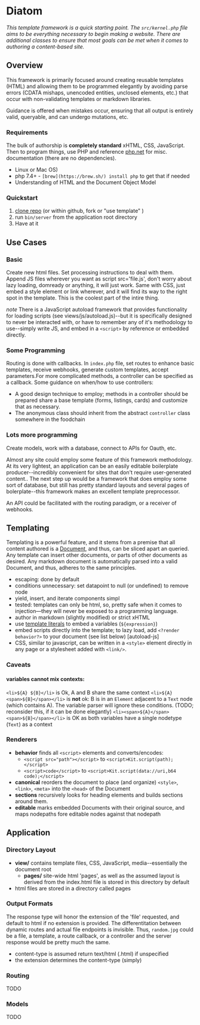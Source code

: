 # Diatom


*This template framework is a quick starting point. The `src/kernel.php` file aims to be everything necessary to begin making a website. There are additional classes to ensure that most goals can be met when it comes to authoring a content-based site.*


## Overview

This framework is primarily focused around creating reusable templates (HTML) and allowing them to be programmed elegantly by  avoiding parse errors (CDATA mishaps, unencoded entities, unclosed elements, etc.) that occur with non-validating templates or markdown libraries.

Guidance is offered when mistakes occur, ensuring that all output is entirely valid, queryable, and can undergo mutations, etc.

### Requirements

The bulk of authorship is __completely standard__ xHTML, CSS, JavaScript. Then to program things, use PHP and reference [php.net](http://php.net) for misc. documentation (there are no dependencies).

- Linux or Mac OS)
- php 7.4+ - `[brew](https://brew.sh/) install php`  to get that if needed
- Understanding of HTML and the Document Object Model

### Quickstart

1. [clone repo](https://github.com/brendanmetzger/diatom) (or within github, fork or "use template" )
2. run `bin/server` from the application root directory
3. Have at it




## Use Cases


###  Basic

Create new html files. Set processing instructions to deal with them. Append JS files wherever you want as script src='file.js', don't worry about lazy loading, domready or anything, it will just work. Same with CSS, just embed a style element or link wherever, and it will find its way to the right spot in the template. This is the coolest part of the intire thing.

*note* There is a JavaScript autoload framework that provides functionality for loading scripts (see views/js/autoload.js)--but it is specifically designed to never be interacted with, or have to remember any of it's methodology to use--simply write JS, and embed in a `<script>` by reference or embedded directly.

### Some Programming

Routing is done with callbacks. In `index.php` file, set routes to enhance basic templates, receive webhooks, generate custom templates, accept parameters.For more complicated methods, a controller can be specified as a callback. Some guidance on when/how to use controllers:

- A good design technique to employ; methods in a controller should be prepared share a base template (forms, listings, cards) and customize that as necessary.
- The anonymous class should inherit from the abstract `controller` class somewhere in the foodchain



### Lots more programming

Create models, work with a database, connect to APIs for Oauth, etc.

Almost any site could employ some feature of this framework methodology. At its very lightest, an application can be an easily editable boilerplate producer--incredibly convenient for sites that don't require user-generated content.. The next step up would be a framework that does employ some sort of database, but still has pretty standard layouts and several pages of bolerplate--this framework makes an excellent template preprocessor.

An API could be facilitated with the routing paradigm, or a receiver of webhooks.


## Templating

Templating is a powerful feature, and it stems from a premise that all content authored is a [Document](https://en.wikipedia.org/wiki/Document_Object_Model), and thus, can be sliced apart an queried. Any template can insert other documents, or parts of other documents as desired. Any markdown document is automatically parsed into a valid Document, and thus, adheres to the same principles.

- escaping: done by default
- conditions unnecessary: set datapoint to null (or undefined) to remove node
- yield, insert, and iterate components simpl
- tested: templates can only be html, so, pretty safe when it comes to injection—they will never be exposed to a programming language.
- author in markdown (slightly modified) or strict xHTML
- use [template literals](https://developer.mozilla.org/en-US/docs/Web/JavaScript/Reference/Template_literals) to embed a variables (`${expression}`)
- embed scripts directly into the template; to lazy load, add `<?render behavior?>` to your document (see list below) [autoload-js]
- CSS, similar to javascript, can be written in a `<style>` element directly in any page or a stylesheet added with `<link/>`. 

### Caveats

#### variables cannot mix contexts:
`<li>${A} ${B}</li>` is Ok, A and B share the same context
`<li>${A} <span>${B}</span></li>` is **not** ok:  B is in an `Element` adjacent to a `Text` node (which contains A). The variable parser will ignore these conditions.  (TODO;  reconsider this, if it can be done elegantly)
`<li><span>${A}</span> <span>${B}</span></li>` is OK as both variables have a single nodetype (`Text`) as a context

### Renderers

- **behavior** finds all `<script>` elements and converts/encodes:
     - `<script src="path"></script>`  to `<script>Kit.script(path);</script>`
     - `<script>code</script>`  to `<script>Kit.script(data://uri,b64 code);</script>`
- **canonical** reorders the document to place (and organize) `<style>`, `<link>`, `<meta>`  into the `<head>` of the Document
- **sections** recursively looks for heading elements and builds sections around them.
- **editable** marks embedded Documents with their original source, and maps nodepaths fore editable nodes against that nodepath



## Application



### Directory Layout

- **view/** contains template files, CSS, JavaScript, media--essentially the document root
  - **pages/** site-wide html 'pages', as well as the assumed layout is derived from the index.html file is stored in this directory by default
- html files are stored in a directory called pages

### Output Formats

The response type will honor the extension of the 'file' requested, and default to html if no extension is  provided. The differentitation between dynamic routes and actual file endpoints is invisible. Thus, `random.jpg` could be a file, a template, a route callback, or a controller and the server response would be pretty much the same.

- content-type is assumed return text/html (.html) if unspecified
- the extension determines the content-type (simply)


### Routing

TODO

### Models

TODO

